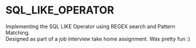 # SQL_LIKE_OPERATOR
Implementing the SQL LIKE Operator using REGEX search and Pattern Matching.<br>
Designed as part of a job interview take home assignment. Was pretty fun :)
